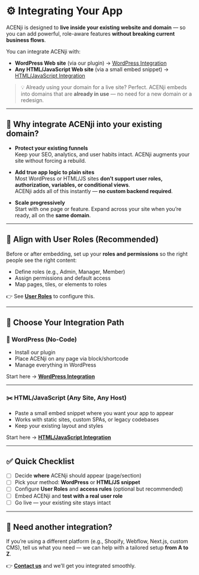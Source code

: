 # ⚙️ Integrating Your App

ACENji is designed to **live inside your existing website and domain** — so you can add powerful, role-aware features **without breaking current business flows**.

You can integrate ACENji with:

- **WordPress Web site** (via our plugin) → [WordPress Integration](./wordpress/index)
- **Any HTML/JavaScript Web site** (via a small embed snippet) → [HTML/JavaScript Integration](./html-javascript/index)

> 💡 Already using your domain for a live site? Perfect. ACENji embeds into domains that are **already in use** — no need for a new domain or a redesign.

---

## 🧭 Why integrate ACENji into your existing domain?

- **Protect your existing funnels**  
  Keep your SEO, analytics, and user habits intact. ACENji augments your site without forcing a rebuild.

- **Add true app logic to plain sites**  
  Most WordPress or HTML/JS sites **don’t support user roles, authorization, variables, or conditional views**.  
  ACENji adds all of this instantly — **no custom backend required**.

- **Scale progressively**  
  Start with one page or feature. Expand across your site when you’re ready, all on the **same domain**.

---

## 🔐 Align with User Roles (Recommended)

Before or after embedding, set up your **roles and permissions** so the right people see the right content:

- Define roles (e.g., Admin, Manager, Member)
- Assign permissions and default access
- Map pages, tiles, or elements to roles

👉 See **[User Roles](../../getting-started/user-roles/index)** to configure this.

---

## 🚀 Choose Your Integration Path

### 🧩 WordPress (No-Code)
- Install our plugin
- Place ACENji on any page via block/shortcode
- Manage everything in WordPress

Start here → **[WordPress Integration](./wordpress/index)**

---

### ✂️ HTML/JavaScript (Any Site, Any Host)
- Paste a small embed snippet where you want your app to appear
- Works with static sites, custom SPAs, or legacy codebases
- Keep your existing layout and styles

Start here → **[HTML/JavaScript Integration](./html-javascript/index)**

---

## ✅ Quick Checklist

- [ ] Decide **where** ACENji should appear (page/section)
- [ ] Pick your method: **WordPress** or **HTML/JS snippet**
- [ ] Configure **User Roles** and **access rules** (optional but recommended)
- [ ] Embed ACENji and **test with a real user role**
- [ ] Go live — your existing site stays intact

---

## 🤝 Need another integration?

If you’re using a different platform (e.g., Shopify, Webflow, Next.js, custom CMS), tell us what you need — we can help with a tailored setup **from A to Z**.

👉 **[Contact us](../../contact/index)** and we’ll get you integrated smoothly.
